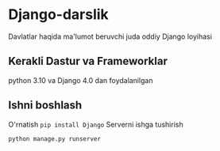 # Django-darslik
Davlatlar haqida ma'lumot beruvchi juda oddiy Django loyihasi

## Kerakli Dastur va Frameworklar
python 3.10 va Django 4.0 dan foydalanilgan
## Ishni boshlash
O'rnatish
`pip install Django`
Serverni ishga tushirish
```
python manage.py runserver
```
